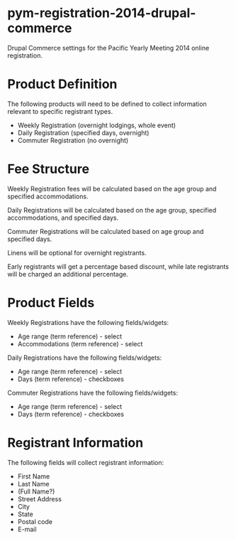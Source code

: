 pym-registration-2014-drupal-commerce
=====================================

Drupal Commerce settings for the Pacific Yearly Meeting 2014 online registration.

Product Definition
==================
The following products will need to be defined to collect information relevant to specific registrant types.

* Weekly Registration (overnight lodgings, whole event)
* Daily Registration (specified days, overnight)
* Commuter Registration (no overnight)

Fee Structure
=============
Weekly Registration fees will be calculated based on the age group and specified accommodations.

Daily Registrations will be calculated based on the age group, specified accommodations, and specified days.

Commuter Registrations will be calculated based on age group and specified days.

Linens will be optional for overnight registrants.

Early registrants will get a percentage based discount, while late registrants will be charged an additional percentage.

Product Fields
==============
Weekly Registrations have the following fields/widgets:
* Age range (term reference) - select
* Accommodations (term reference) - select

Daily Registrations have the following fields/widgets:
* Age range (term reference) - select
* Days (term reference) - checkboxes

Commuter Registrations have the following fields/widgets:
* Age range (term reference) - select
* Days (term reference) - checkboxes

Registrant Information
======================
The following fields will collect registrant information:
* First Name
* Last Name
* (Full Name?)
* Street Address
* City
* State
* Postal code
* E-mail
